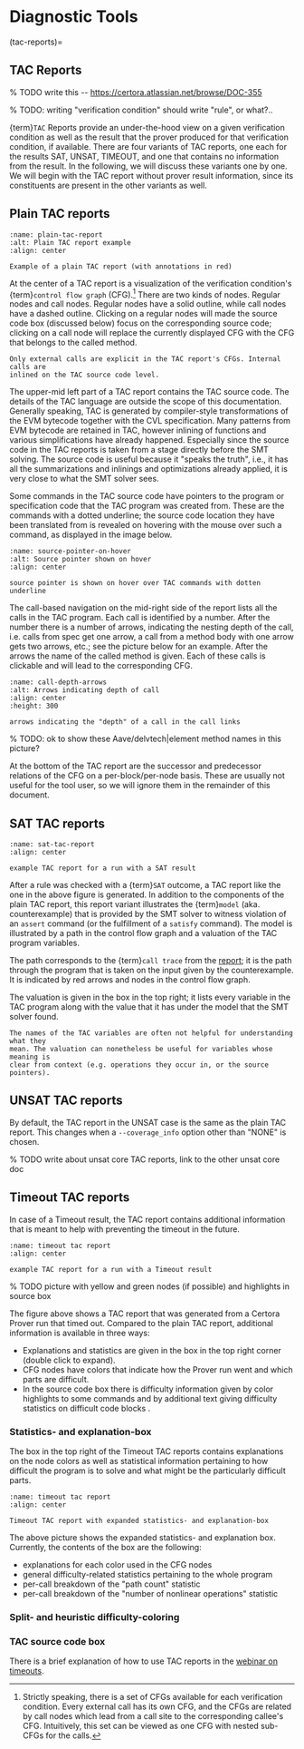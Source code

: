Diagnostic Tools
================


(tac-reports)=
## TAC Reports

% TODO  write this -- https://certora.atlassian.net/browse/DOC-355

% TODO: writing "verification condition" should write "rule", or what?..

{term}`TAC` Reports provide an under-the-hood view on a given verification
condition as well as the result that the prover produced for that verification
condition, if available. There are four variants of TAC reports, one each for the
results SAT, UNSAT, TIMEOUT, and one that contains no information from the
result. In the following, we will discuss these variants one by one. We will
begin with the TAC report without prover result information, since its
constituents are present in the other variants as well.

## Plain TAC reports


```{figure} rebase-tac-report-plain-annotated.png
:name: plain-tac-report
:alt: Plain TAC report example
:align: center

Example of a plain TAC report (with annotations in red)
```

At the center of a TAC report is a visualization of the verification condition's
{term}`control flow graph` (CFG).[^nested-cfg] There are two kinds of nodes.
Regular nodes and call nodes. Regular nodes have a solid outline, while call
nodes have a dashed outline. Clicking on a regular nodes will made the source
code box (discussed below) focus on the corresponding source code; clicking on a
call node will replace the currently displayed CFG with the CFG that belongs to
the called method. 

```{note}
Only external calls are explicit in the TAC report's CFGs. Internal calls are 
inlined on the TAC source code level.
```

[^nested-cfg]: Strictly speaking, there is a set of CFGs available for each
    verification condition. Every external call has its own CFG, and the CFGs
    are related by call nodes which lead from a call site to the corresponding
    callee's CFG. Intuitively, this set can be viewed as one CFG with nested 
    sub-CFGs for the calls.

The upper-mid left part of a TAC report contains the TAC source code. The
details of the TAC language are outside the scope of this documentation.
Generally speaking, TAC is generated by compiler-style transformations of the
EVM bytecode together with the CVL specification. Many patterns from EVM
bytecode are retained in TAC, however inlining of functions and various
simplifications have already happened. Especially since the source code in the
TAC reports is taken from a stage directly before the SMT solving. The source
code is useful because it "speaks the truth", i.e., it has all the
summarizations and inlinings and optimizations already applied, it is very close
to what the SMT solver sees. 

Some commands in the TAC source code have pointers to the program or
specification code that the TAC program was created from. These are the
commands with a dotted underline; the source code location they have been
translated from is revealed on hovering with the mouse over such a command, as
displayed in the image below.


```{figure} source-pointer-on-hover-annotated.png
:name: source-pointer-on-hover
:alt: Source pointer shown on hover
:align: center

source pointer is shown on hover over TAC commands with dotten underline
```

The call-based navigation on the mid-right side of the report lists all the
calls in the TAC program. Each call is identified by a number. After the number
there is a number of arrows, indicating the nesting depth of the call, i.e.
calls from spec get one arrow, a call from a method body with one arrow gets two
arrows, etc.; see the picture below for an example. After the arrows the name of
the called method is given. Each of these calls is clickable and will lead to
the corresponding CFG.

```{figure} call-depth-arrows.png
:name: call-depth-arrows
:alt: Arrows indicating depth of call
:align: center
:height: 300

arrows indicating the "depth" of a call in the call links
```

% TODO: ok to show these Aave/delvtech|element method names in this picture?

At the bottom of the TAC report are the successor and predecessor relations of
the CFG on a per-block/per-node basis. These are usually not useful for the tool
user, so we will ignore them in the remainder of this document.

## SAT TAC reports


```{figure} sat-tac-report-plain.png
:name: sat-tac-report
:align: center

example TAC report for a run with a SAT result
```

After a rule was checked with a {term}`SAT` outcome, a TAC report like the one
in the above figure is generated. In addition to the components of the plain TAC
report, this report variant illustrates the {term}`model` (aka. counterexample)
that is provided by the SMT solver to witness violation of an `assert` command
(or the fulfillment of a `satisfy` command). The model is illustrated by a path
in the control flow graph and a valuation of the TAC program variables.

The path corresponds to the {term}`call trace` from the
[report](verification-report); it is the path through the program that is taken
on the input given by the counterexample.  It is indicated by red arrows and
nodes in the control flow graph.

The valuation is given in the box in the top right; it lists every variable in
the TAC program along with the value that it has under the model that the SMT
solver found.


```{note}
The names of the TAC variables are often not helpful for understanding what they 
mean. The valuation can nonetheless be useful for variables whose meaning is 
clear from context (e.g. operations they occur in, or the source pointers).
```

## UNSAT TAC reports

By default, the TAC report in the UNSAT case is the same as the plain TAC
report. This changes when a `--coverage_info` option other than "NONE" is
chosen.

% TODO write about unsat core TAC reports, link to the other unsat core doc

## Timeout TAC reports

In case of a Timeout result, the TAC report contains additional information that
is meant to help with preventing the timeout in the future.

```{figure} timeout-tac-report-plain.png
:name: timeout tac report
:align: center

example TAC report for a run with a Timeout result
```

% TODO picture with yellow and green nodes (if possible) and highlights in source box

The figure above shows a TAC report that was generated from a Certora Prover run
that timed out. Compared to the plain TAC report, additional information is
available in three ways:
 - Explanations and statistics are given in the box in the top right corner 
   (double click to expand).
 - CFG nodes have colors that indicate how the Prover run went and which parts 
   are difficult.
 - In the source code box there is difficulty information given by color 
   highlights to some commands and by additional text giving difficulty 
   statistics on difficult code blocks .



### Statistics- and explanation-box

The box in the top right of the Timeout TAC reports contains explanations on the
node colors as well as statistical information pertaining to how difficult the
program is to solve and what might be the particularly difficult parts.   

```{figure} timeout-tac-report-explanation-box.png
:name: timeout tac report
:align: center

Timeout TAC report with expanded statistics- and explanation-box
```

The above picture shows the expanded statistics- and explanation box. Currently,
the contents of the box are the following:
 - explanations for each color used in the CFG nodes
 - general difficulty-related statistics pertaining to the whole program
 - per-call breakdown of the "path count" statistic
 - per-call breakdown of the "number of nonlinear operations" statistic


 

### Split- and heuristic difficulty-coloring

### TAC source code box


There is a brief explanation of how to use TAC reports in the 
[webinar on timeouts](https://www.youtube.com/watch?v=mntP0_EN-ZQ).
